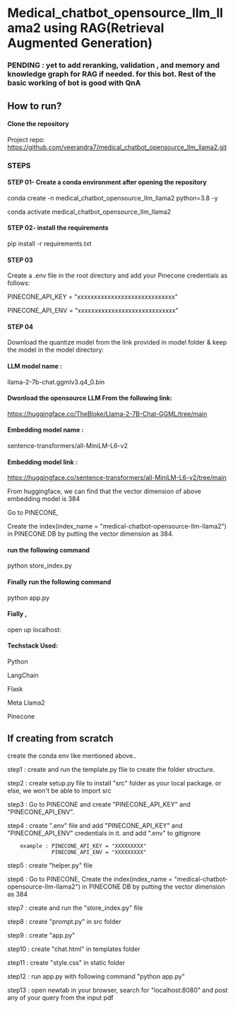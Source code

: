 # Medical_chatbot_opensource_llm_llama2 using RAG(Retrieval Augmented Generation)

### PENDING : yet to add reranking, validation , and memory and knowledge graph for RAG if needed. for this bot. Rest of the basic working of bot is good with QnA

## How to run?

#### Clone the repository

Project repo: https://github.com/veerandra7/medical_chatbot_opensource_llm_llama2.git

### STEPS 

#### STEP 01- Create a conda environment after opening the repository

conda create -n medical_chatbot_opensource_llm_llama2 python=3.8 -y

conda activate medical_chatbot_opensource_llm_llama2


#### STEP 02- install the requirements
pip install -r requirements.txt

#### STEP 03
Create a .env file in the root directory and add your Pinecone credentials as follows:

PINECONE_API_KEY = "xxxxxxxxxxxxxxxxxxxxxxxxxxxxx"

PINECONE_API_ENV = "xxxxxxxxxxxxxxxxxxxxxxxxxxxxx"

#### STEP 04
Download the quantize model from the link provided in model folder & keep the model in the model directory:

#### LLM model name : 

llama-2-7b-chat.ggmlv3.q4_0.bin

#### Dwonload the opensource LLM From the following link:

https://huggingface.co/TheBloke/Llama-2-7B-Chat-GGML/tree/main


#### Embedding model name : 

sentence-transformers/all-MiniLM-L6-v2

#### Embedding model link :

https://huggingface.co/sentence-transformers/all-MiniLM-L6-v2/tree/main

From huggingface,
we can find that the vector dimension of above embedding model is 384

Go to PINECONE,

Create the index(index_name = "medical-chatbot-opensource-llm-llama2") in PINECONE DB by putting the vector dimension as 384.


#### run the following command


python store_index.py

#### Finally run the following command
python app.py

#### Fially , 

open up localhost:

#### Techstack Used:
Python

LangChain

Flask

Meta Llama2

Pinecone


## If creating from scratch

create the conda env like mentioned above.. 

step1 :  create and run the template.py file to create the folder structure.

step2 : create setup.py file to install "src" folder as your local package. or else, we won't be able to import src

step3 : Go to PINECONE and create "PINECONE_API_KEY" and "PINECONE_API_ENV".

step4 : create ".env" file and add "PINECONE_API_KEY" and "PINECONE_API_ENV" credentials in it. and add ".env" to gitignore

        example : PINECONE_API_KEY = "XXXXXXXXX"
                  PINECONE_API_ENV = "XXXXXXXXX"

step5 : create "helper.py" file

step6 : Go to PINECONE, Create the index(index_name = "medical-chatbot-opensource-llm-llama2") in PINECONE DB by putting the vector dimension as 384

step7 : create and run the "store_index.py" file 

step8 : create "prompt.py" in src folder

step9 : create "app.py"

step10 : create "chat.html" in templates folder

step11 : create "style.css" in static folder

step12 : run app.py with following command "python app.py"

step13 : open newtab in your browser, search for "localhost:8080" and post any of your query from the input pdf


